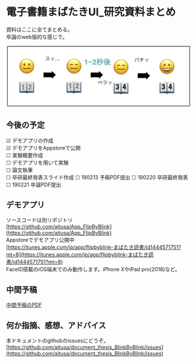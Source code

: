電子書籍まばたきUI_研究資料まとめ
============================
資料はここに全てまとめる。  
卒論のweb版的な感じで。

![イメージ図](flow.png)

今後の予定
--------
☑︎ デモアプリの作成  
☑︎ デモアプリをAppstoreで公開  
☐ 実験概要作成  
☐ デモアプリを用いて実験  
☐ 論文執筆  
☐ 卒研最終発表スライド作成
☐ 190213 予稿PDF提出
☐ 190220 卒研最終発表  
☐ 190221 卒論PDF提出  

デモアプリ
--------
ソースコードは別リポジトリ  
[https://github.com/aitusa/App_FlipByBlink](https://github.com/aitusa/App_FlipByBlink)  
Appstoreでデモアプリ公開中  
[https://itunes.apple.com/jp/app/flipbyblink-まばたき読書/id1444571751?mt=8](https://itunes.apple.com/jp/app/flipbyblink-まばたき読書/id1444571751?mt=8)  
FaceID搭載のiOS端末でのみ動作します。iPhone XやiPad pro(2018)など。

中間予稿
-------
[中間予稿のPDF](中間予稿.pdf)

何か指摘、感想、アドバイス
----------------------
本ドキュメントのgithubのissuesにどうぞ。  
[https://github.com/aitusa/document_thesis_BlinkByBlink/issues](https://github.com/aitusa/document_thesis_BlinkByBlink/issues)
